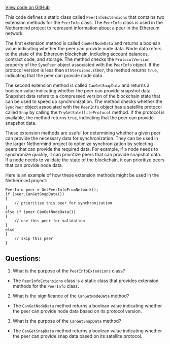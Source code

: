 [View code on GitHub](https://github.com/NethermindEth/nethermind/src/Nethermind/Nethermind.Synchronization/StateSync/PeerInfoExtensions.cs)

This code defines a static class called `PeerInfoExtensions` that contains two extension methods for the `PeerInfo` class. The `PeerInfo` class is used in the Nethermind project to represent information about a peer in the Ethereum network.

The first extension method is called `CanGetNodeData` and returns a boolean value indicating whether the peer can provide node data. Node data refers to the state of the Ethereum blockchain, including account balances, contract code, and storage. The method checks the `ProtocolVersion` property of the `SyncPeer` object associated with the `PeerInfo` object. If the protocol version is less than `EthVersions.Eth67`, the method returns `true`, indicating that the peer can provide node data.

The second extension method is called `CanGetSnapData` and returns a boolean value indicating whether the peer can provide snapshot data. Snapshot data refers to a compressed version of the blockchain state that can be used to speed up synchronization. The method checks whether the `SyncPeer` object associated with the `PeerInfo` object has a satellite protocol called `Snap` by calling the `TryGetSatelliteProtocol` method. If the protocol is available, the method returns `true`, indicating that the peer can provide snapshot data.

These extension methods are useful for determining whether a given peer can provide the necessary data for synchronization. They can be used in the larger Nethermind project to optimize synchronization by selecting peers that can provide the required data. For example, if a node needs to synchronize quickly, it can prioritize peers that can provide snapshot data. If a node needs to validate the state of the blockchain, it can prioritize peers that can provide node data.

Here is an example of how these extension methods might be used in the Nethermind project:

```
PeerInfo peer = GetPeerInfoFromNetwork();
if (peer.CanGetSnapData())
{
    // prioritize this peer for synchronization
}
else if (peer.CanGetNodeData())
{
    // use this peer for validation
}
else
{
    // skip this peer
}
```
## Questions: 
 1. What is the purpose of the `PeerInfoExtensions` class?
- The `PeerInfoExtensions` class is a static class that provides extension methods for the `PeerInfo` class.

2. What is the significance of the `CanGetNodeData` method?
- The `CanGetNodeData` method returns a boolean value indicating whether the peer can provide node data based on its protocol version.

3. What is the purpose of the `CanGetSnapData` method?
- The `CanGetSnapData` method returns a boolean value indicating whether the peer can provide snap data based on its satellite protocol.